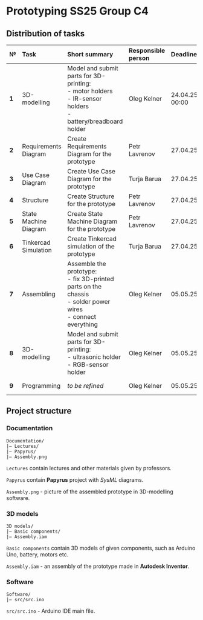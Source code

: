 # Prototyping SS25 Group C4

## Distribution of tasks

| №     | Task                 | Short summary                                                                                                           | Responsible person | Deadline       |        Status        |
|:------|:---------------------|:------------------------------------------------------------------------------------------------------------------------|:-------------------|:---------------|:--------------------:|
| **1** | 3D-modelling         | Model and submit parts for 3D-printing: <br/> - motor holders<br/> - IR-sensor holders<br/> - battery/breadboard holder | Oleg Kelner        | 24.04.25 00:00 | *Done (20.04.25)*    |
| **2** | Requirements Diagram | Create Requirements Diagram for the prototype                                                                           | Petr Lavrenov      | 27.04.25       | *Done, to be refined*|
| **3** | Use Case Diagram     | Create Use Case Diagram for the prototype                                                                               | Turja Barua        | 27.04.25       | *In process*         |
| **4** | Structure            | Create Structure for the prototype                                                                                      | Petr Lavrenov      | 27.04.25       | *In process*         |
| **5** | State Machine Diagram| Create State Machine Diagram for the prototype                                                                          | Petr Lavrenov      | 27.04.25       | *In process*         |
| **6** | Tinkercad Simulation | Create Tinkercad simulation of the prototype                                                                            | Turja Barua        | 27.04.25       | *In process*         |
| **7** | Assembling           | Assemble the prototype: <br/> - fix 3D-printed parts on the chassis<br/> - solder power wires<br/> - connect everything | Oleg Kelner        | 05.05.25       | *In process*         |
| **8** | 3D-modelling         | Model and submit parts for 3D-printing: <br/> - ultrasonic holder<br/> - RGB-sensor holder                              | Oleg Kelner        | 05.05.25       | *Not started*        |
| **9** | Programming          | *to be refined*                                                                                                         | Oleg Kelner        | 05.05.25       | *Not started*        |

## Project structure

### Documentation

```
Documentation/
|— Lectures/
|— Papyrus/
|— Assembly.png
```

`Lectures` contain lectures and other materials given by professors.

`Papyrus` contain **Papyrus** project with *SysML* diagrams.

`Assembly.png` - picture of the assembled prototype in 3D-modelling software.

### 3D models

```
3D models/
|— Basic components/
|— Assembly.iam 
```

`Basic components` contain 3D models of given components, such as Arduino Uno, battery, motors etc.

`Assembly.iam` - an assembly of the prototype made in **Autodesk Inventor**.

### Software
```
Software/
|— src/src.ino
```

`src/src.ino` - Arduino IDE main file.

